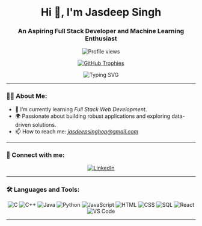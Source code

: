 <h1 align="center">Hi 👋, I'm Jasdeep Singh</h1>
<h3 align="center">An Aspiring Full Stack Developer and Machine Learning Enthusiast</h3>

<p align="center">
  <img src="https://komarev.com/ghpvc/?username=jasdeepsinghop&label=Profile%20Views&color=0e75b6&style=flat" alt="Profile views" />
</p>

<p align="center">
  <a href="https://github.com/ryo-ma/github-profile-trophy">
    <img src="https://github-profile-trophy.vercel.app/?username=jasdeepsinghop&theme=algolia&no-bg=true&no-frame=true&margin-w=15&margin-h=15" alt="GitHub Trophies" />
  </a>
</p>

<p align="center">
  <img align="center" src="https://readme-typing-svg.demolab.com?font=Fira+Code&weight=600&pause=1000&color=0E75B6&center=true&vCenter=true&width=435&lines=Full+Stack+Developer;Machine+Learning+Enthusiast" alt="Typing SVG" />
</p>

---

### 👨‍💻 About Me:
- 🌱 I’m currently learning *Full Stack Web Development*.
- 🌍 Passionate about building robust applications and exploring data-driven solutions.
- 📫 How to reach me: *jasdeepsinghop@gmail.com*

---

### 🤝 Connect with me:
<p align="center">
  <a href="https://linkedin.com/in/jasdeep-singh-509898268/" target="_blank">
    <img src="https://img.shields.io/badge/LinkedIn-Jasdeep_Singh-blue?style=for-the-badge&logo=linkedin" alt="LinkedIn" />
  </a>
</p>

---

### 🛠️ Languages and Tools:
<p align="center">
  <img src="https://img.shields.io/badge/C-00599C?style=for-the-badge&logo=c&logoColor=white" alt="C" />
  <img src="https://img.shields.io/badge/C%2B%2B-00599C?style=for-the-badge&logo=c%2B%2B&logoColor=white" alt="C++" />
  <img src="https://img.shields.io/badge/Java-007396?style=for-the-badge&logo=java&logoColor=white" alt="Java" />
  <img src="https://img.shields.io/badge/Python-3776AB?style=for-the-badge&logo=python&logoColor=white" alt="Python" />
  <img src="https://img.shields.io/badge/JavaScript-F7DF1E?style=for-the-badge&logo=javascript&logoColor=black" alt="JavaScript" />
  <img src="https://img.shields.io/badge/HTML-E34F26?style=for-the-badge&logo=html5&logoColor=white" alt="HTML" />
  <img src="https://img.shields.io/badge/CSS-1572B6?style=for-the-badge&logo=css3&logoColor=white" alt="CSS" />
  <img src="https://img.shields.io/badge/SQL-336791?style=for-the-badge&logo=postgresql&logoColor=white" alt="SQL" />
  <img src="https://img.shields.io/badge/React-61DAFB?style=for-the-badge&logo=react&logoColor=black" alt="React" />
  <img src="https://img.shields.io/badge/VS%20Code-007ACC?style=for-the-badge&logo=visual-studio-code&logoColor=white" alt="VS Code" />
</p>

---

